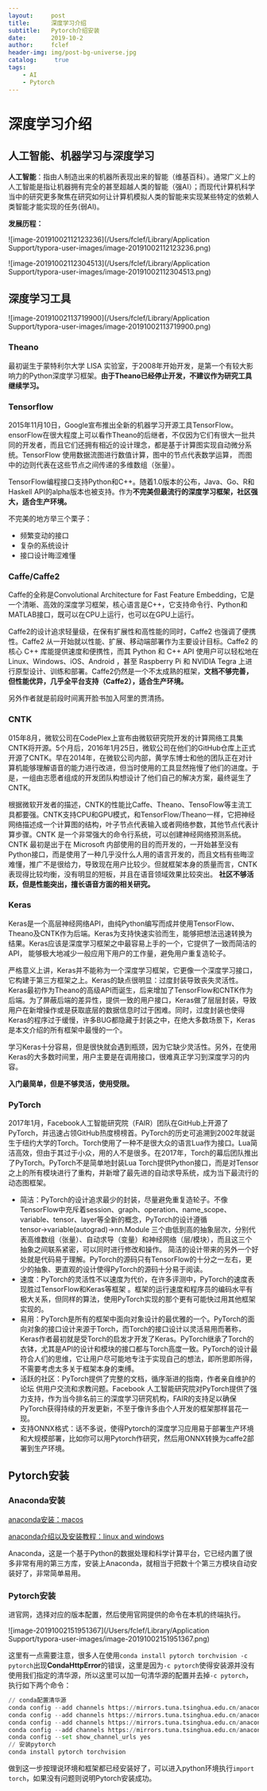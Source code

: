 ```yaml
---
layout:     post
title:      深度学习介绍
subtitle:   Pytorch介绍安装
date:       2019-10-2
author:     fclef
header-img: img/post-bg-universe.jpg
catalog: 	 true
tags:
    - AI
    - Pytorch
---
```


# 深度学习介绍

## 人工智能、机器学习与深度学习

**人工智能**：指由人制造出来的机器所表现出来的智能（维基百科）。通常广义上的人工智能是指让机器拥有完全的甚至超越人类的智能（强AI）；而现代计算机科学当中的研究更多聚焦在研究如何让计算机模拟人类的智能来实现某些特定的依赖人类智能才能实现的任务(弱AI)。

**发展历程：**

![image-20191002112123236](/Users/fclef/Library/Application Support/typora-user-images/image-20191002112123236.png)

![image-20191002112304513](/Users/fclef/Library/Application Support/typora-user-images/image-20191002112304513.png)

## 深度学习工具

![image-20191002113719900](/Users/fclef/Library/Application Support/typora-user-images/image-20191002113719900.png)

### Theano

最初诞生于蒙特利尔大学 LISA 实验室，于2008年开始开发，是第一个有较大影响力的Python深度学习框架。**由于Theano已经停止开发，不建议作为研究工具继续学习。**



### Tensorflow

2015年11月10日，Google宣布推出全新的机器学习开源工具TensorFlow。 ensorFlow在很大程度上可以看作Theano的后继者，不仅因为它们有很大一批共同的开发者，而且它们还拥有相近的设计理念，都是基于计算图实现自动微分系统。TensorFlow 使用数据流图进行数值计算，图中的节点代表数学运算， 而图中的边则代表在这些节点之间传递的多维数组（张量）。

TensorFlow编程接口支持Python和C++。随着1.0版本的公布，Java、Go、R和Haskell API的alpha版本也被支持。作为**不完美但最流行的深度学习框架，社区强大，适合生产环境。**

不完美的地方举三个栗子：

- 频繁变动的接口
- 复杂的系统设计
- 接口设计晦涩难懂



### Caffe/Caffe2

Caffe的全称是Convolutional Architecture for Fast Feature Embedding，它是一个清晰、高效的深度学习框架，核心语言是C++，它支持命令行、Python和MATLAB接口，既可以在CPU上运行，也可以在GPU上运行。

Caffe2的设计追求轻量级，在保有扩展性和高性能的同时，Caffe2 也强调了便携性。Caffe2 从一开始就以性能、扩展、移动端部署作为主要设计目标。Caffe2 的核心 C++ 库能提供速度和便携性，而其 Python 和 C++ API 使用户可以轻松地在 Linux、Windows、iOS、Android ，甚至 Raspberry Pi 和 NVIDIA Tegra 上进行原型设计、训练和部署。Caffe2仍然是一个不太成熟的框架，**文档不够完善，但性能优异，几乎全平台支持（Caffe2），适合生产环境。**

另外作者就是前段时间离开脸书加入阿里的贾清扬。



### CNTK

015年8月，微软公司在CodePlex上宣布由微软研究院开发的计算网络工具集CNTK将开源。5个月后，2016年1月25日，微软公司在他们的GitHub仓库上正式开源了CNTK。早在2014年，在微软公司内部，黄学东博士和他的团队正在对计算机能够理解语音的能力进行改进，但当时使用的工具显然拖慢了他们的进度。于是，一组由志愿者组成的开发团队构想设计了他们自己的解决方案，最终诞生了CNTK。

根据微软开发者的描述，CNTK的性能比Caffe、Theano、TensoFlow等主流工具都要强。CNTK支持CPU和GPU模式，和TensorFlow/Theano一样，它把神经网络描述成一个计算图的结构，叶子节点代表输入或者网络参数，其他节点代表计算步骤。CNTK 是一个非常强大的命令行系统，可以创建神经网络预测系统。CNTK 最初是出于在 Microsoft 内部使用的目的而开发的，一开始甚至没有Python接口，而是使用了一种几乎没什么人用的语言开发的，而且文档有些晦涩难懂，推广不是很给力，导致现在用户比较少。但就框架本身的质量而言，CNTK表现得比较均衡，没有明显的短板，并且在语音领域效果比较突出。
**社区不够活跃，但是性能突出，擅长语音方面的相关研究。**



### Keras

Keras是一个高层神经网络API，由纯Python编写而成并使用TensorFlow、Theano及CNTK作为后端。Keras为支持快速实验而生，能够把想法迅速转换为结果。Keras应该是深度学习框架之中最容易上手的一个，它提供了一致而简洁的API， 能够极大地减少一般应用下用户的工作量，避免用户重复造轮子。

严格意义上讲，Keras并不能称为一个深度学习框架，它更像一个深度学习接口，它构建于第三方框架之上。Keras的缺点很明显：过度封装导致丧失灵活性。Keras最初作为Theano的高级API而诞生，后来增加了TensorFlow和CNTK作为后端。为了屏蔽后端的差异性，提供一致的用户接口，Keras做了层层封装，导致用户在新增操作或是获取底层的数据信息时过于困难。同时，过度封装也使得Keras的程序过于缓慢，许多BUG都隐藏于封装之中，在绝大多数场景下，Keras是本文介绍的所有框架中最慢的一个。

学习Keras十分容易，但是很快就会遇到瓶颈，因为它缺少灵活性。另外，在使用Keras的大多数时间里，用户主要是在调用接口，很难真正学习到深度学习的内容。

**入门最简单，但是不够灵活，使用受限。**



### PyTorch

2017年1月，Facebook人工智能研究院（FAIR）团队在GitHub上开源了PyTorch，并迅速占领GitHub热度榜榜首。PyTorch的历史可追溯到2002年就诞生于纽约大学的Torch。Torch使用了一种不是很大众的语言Lua作为接口。Lua简洁高效，但由于其过于小众，用的人不是很多。在2017年，Torch的幕后团队推出了PyTorch。PyTorch不是简单地封装Lua Torch提供Python接口，而是对Tensor之上的所有模块进行了重构，并新增了最先进的自动求导系统，成为当下最流行的动态图框架。

- 简洁：PyTorch的设计追求最少的封装，尽量避免重复造轮子。不像TensorFlow中充斥着session、graph、operation、name_scope、variable、tensor、layer等全新的概念，PyTorch的设计遵循tensor→variable(autograd)→nn.Module 三个由低到高的抽象层次，分别代表高维数组（张量）、自动求导（变量）和神经网络（层/模块），而且这三个抽象之间联系紧密，可以同时进行修改和操作。 
  简洁的设计带来的另外一个好处就是代码易于理解。PyTorch的源码只有TensorFlow的十分之一左右，更少的抽象、更直观的设计使得PyTorch的源码十分易于阅读。
- 速度：PyTorch的灵活性不以速度为代价，在许多评测中，PyTorch的速度表现胜过TensorFlow和Keras等框架 。框架的运行速度和程序员的编码水平有极大关系，但同样的算法，使用PyTorch实现的那个更有可能快过用其他框架实现的。
- 易用：PyTorch是所有的框架中面向对象设计的最优雅的一个。PyTorch的面向对象的接口设计来源于Torch，而Torch的接口设计以灵活易用而著称，Keras作者最初就是受Torch的启发才开发了Keras。PyTorch继承了Torch的衣钵，尤其是API的设计和模块的接口都与Torch高度一致。PyTorch的设计最符合人们的思维，它让用户尽可能地专注于实现自己的想法，即所思即所得，不需要考虑太多关于框架本身的束缚。
- 活跃的社区：PyTorch提供了完整的文档，循序渐进的指南，作者亲自维护的论坛 供用户交流和求教问题。Facebook 人工智能研究院对PyTorch提供了强力支持，作为当今排名前三的深度学习研究机构，FAIR的支持足以确保PyTorch获得持续的开发更新，不至于像许多由个人开发的框架那样昙花一现。
- 支持ONNX格式：话不多说，使得Pytorch的深度学习应用易于部署生产环境和大规模部署，比如你可以用Pytorch作研究，然后用ONNX转换为caffe2部署到生产环境。



## Pytorch安装

### Anaconda安装

[anaconda安装：macos](https://www.jianshu.com/p/dbf20c6792fe)

[anaconda介绍以及安装教程：linux and windows](https://www.jianshu.com/p/742dc4d8f4c5)

Anaconda，这是一个基于Python的数据处理和科学计算平台，它已经内置了很多非常有用的第三方库，安装上Anaconda，就相当于把数十个第三方模块自动安装好了，非常简单易用。

### Pytorch安装

进官网，选择对应的版本配置，然后使用官网提供的命令在本机的终端执行。

![image-20191002151951367](/Users/fclef/Library/Application Support/typora-user-images/image-20191002151951367.png)



这里有一点需要注意，很多人在使用`conda install pytorch torchvision -c pytorch`出现**CondaHttpError**的错误，这里是因为`-c pytorch`使得安装源并没有使用我们指定的清华源，所以这里可以加一句清华源的配置并去掉`-c pytorch`，执行如下两个命令：

```python
// conda配置清华源
conda config --add channels https://mirrors.tuna.tsinghua.edu.cn/anaconda/cloud/msys2/
conda config --add channels https://mirrors.tuna.tsinghua.edu.cn/anaconda/cloud/conda-forge/
conda config --add channels https://mirrors.tuna.tsinghua.edu.cn/anaconda/pkgs/free/
conda config --add channels https://mirrors.tuna.tsinghua.edu.cn/anaconda/cloud/pytorch/
conda config --set show_channel_urls yes
// 安装pytorch
conda install pytorch torchvision 
```

做到这一步按理说环境和框架都已经安装好了，可以进入python环境执行`import torch`，如果没有问题则说明Pytorch安装成功。







